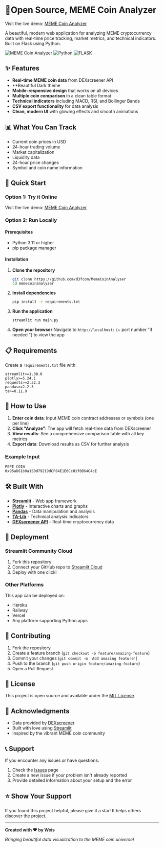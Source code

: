 # 🚀Open Source,  MEME Coin Analyzer 

Visit the live demo: [MEME Coin Analyzer](https://memecoinanalyser.streamlit.app/)

A beautiful, modern web application for analyzing MEME cryptocurrency data with real-time price tracking, market metrics, and technical indicators. Built on Flask using Python.

![MEME Coin Analyzer](https://img.shields.io/badge/Status-Live-brightgreen) ![Python](https://img.shields.io/badge/Python-3.11+-blue) ![FLASK](https://img.shields.io/badge/Flask)

## ✨ Features

- **Real-time MEME coin data** from DEXscreener API
- **Beautiful Dark theme
- **Mobile-responsive design** that works on all devices
- **Multiple coin comparison** in a clean table format
- **Technical indicators** including MACD, RSI, and Bollinger Bands
- **CSV export functionality** for data analysis
- **Clean, modern UI** with glowing effects and smooth animations

## 📊 What You Can Track

- Current coin prices in USD
- 24-hour trading volume
- Market capitalization
- Liquidity data
- 24-hour price changes
- Symbol and coin name information

## 🚀 Quick Start

### Option 1: Try it Online
Visit the live demo: [MEME Coin Analyzer](https://memecoinanalyser.streamlit.app/)

### Option 2: Run Locally

#### Prerequisites
- Python 3.11 or higher
- pip package manager

#### Installation

1. **Clone the repository**
   ```bash
   git clone https://github.com/d3fcom/MemeCoinAnalyser
   cd memecoinanalyzer
   ```

2. **Install dependencies**
   ```bash
   pip install -r requirements.txt
   ```

3. **Run the application**
   ```bash
   streamlit run main.py
   ```

4. **Open your browser**
    Navigate to `http://localhost:` (+ port number "if needed ") to view the app

## 📋 Requirements

Create a `requirements.txt` file with:
```
streamlit>=1.38.0
plotly>=5.24.1
requests>=2.32.3
pandas>=2.2.3
ta>=0.11.0
```

## 🎯 How to Use

1. **Enter coin data**: Input MEME coin contract addresses or symbols (one per line)
2. **Click "Analyze"**: The app will fetch real-time data from DEXscreener
3. **View results**: See a comprehensive comparison table with all key metrics
4. **Export data**: Download results as CSV for further analysis

### Example Input
```
PEPE COIN
0x95aD61b0a150d79219dCF64E1E6Cc01f0B64C4cE

```

## 🛠️ Built With

- **[Streamlit](https://streamlit.io/)** - Web app framework
- **[Plotly](https://plotly.com/)** - Interactive charts and graphs
- **[Pandas](https://pandas.pydata.org/)** - Data manipulation and analysis
- **[TA-Lib](https://github.com/bukosabino/ta)** - Technical analysis indicators
- **[DEXscreener API](https://docs.dexscreener.com/)** - Real-time cryptocurrency data

## 🚀 Deployment

### Streamlit Community Cloud
1. Fork this repository
2. Connect your GitHub repo to [Streamlit Cloud](https://share.streamlit.io/)
3. Deploy with one click!

### Other Platforms
This app can be deployed on:
- Heroku
- Railway
- Vercel
- Any platform supporting Python apps

## 🤝 Contributing

1. Fork the repository
2. Create a feature branch (`git checkout -b feature/amazing-feature`)
3. Commit your changes (`git commit -m 'Add amazing feature'`)
4. Push to the branch (`git push origin feature/amazing-feature`)
5. Open a Pull Request

## 📝 License

This project is open source and available under the [MIT License](LICENSE).

## 🙏 Acknowledgments

- Data provided by [DEXscreener](https://dexscreener.com/)
- Built with love using [Streamlit](https://streamlit.io/)
- Inspired by the vibrant MEME coin community

## 📞 Support

If you encounter any issues or have questions:

1. Check the [Issues](https://github.com/yourusername/memecoinanalyzer/issues) page
2. Create a new issue if your problem isn't already reported
3. Provide detailed information about your setup and the error

## ⭐ Show Your Support

If you found this project helpful, please give it a star! It helps others discover the project.

---

**Created with ❤️ by Weis**

*Bringing beautiful data visualization to the MEME coin universe!*
